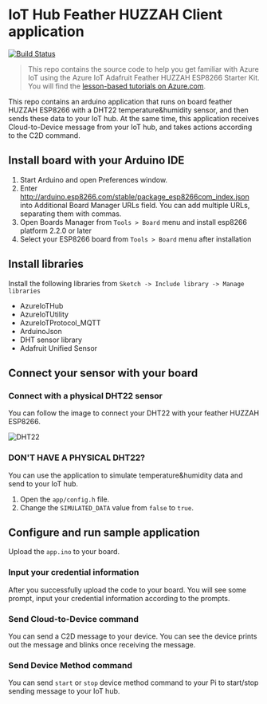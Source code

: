# IoT Hub Feather HUZZAH Client application 
[![Build Status](https://travis-ci.com/Azure-Samples/iot-hub-feather-huzzah-client-app.svg?token=5ZpmkzKtuWLEXMPjmJ6P&branch=master)](https://travis-ci.com/Azure-Samples/iot-hub-feather-huzzah-client-app)

> This repo contains the source code to help you get familiar with Azure IoT using the Azure IoT Adafruit Feather HUZZAH ESP8266 Starter Kit. You will find the [lesson-based tutorials on Azure.com](#).

This repo contains an arduino application that runs on board feather HUZZAH ESP8266 with a DHT22 temperature&humidity sensor, and then sends these data to your IoT hub. At the same time, this application receives Cloud-to-Device message from your IoT hub, and takes actions according to the C2D command. 

## Install board with your Arduino IDE
1. Start Arduino and open Preferences window.
2. Enter http://arduino.esp8266.com/stable/package_esp8266com_index.json into Additional Board Manager URLs field. You can add multiple URLs, separating them with commas.
3. Open Boards Manager from `Tools > Board` menu and install esp8266 platform 2.2.0 or later
4. Select your ESP8266 board from `Tools > Board` menu after installation

## Install libraries
Install the following libraries from `Sketch -> Include library -> Manage libraries`

* AzureIoTHub
* AzureIoTUtility
* AzureIoTProtocol_MQTT
* ArduinoJson
* DHT sensor library
* Adafruit Unified Sensor

## Connect your sensor with your board
### Connect with a physical DHT22 sensor
You can follow the image to connect your DHT22 with your feather HUZZAH ESP8266.

![DHT22](#)

### DON'T HAVE A PHYSICAL DHT22?
You can use the application to simulate temperature&humidity data and send to your IoT hub.
1. Open the `app/config.h` file.
2. Change the `SIMULATED_DATA` value from `false` to `true`.

## Configure and run sample application
Upload the `app.ino` to your board.

### Input your credential information
After you successfully upload the code to your board. You will see some prompt, input your credential information according to the prompts.

### Send Cloud-to-Device command
You can send a C2D message to your device. You can see the device prints out the message and blinks once receiving the message.

### Send Device Method command
You can send `start` or `stop` device method command to your Pi to start/stop sending message to your IoT hub.